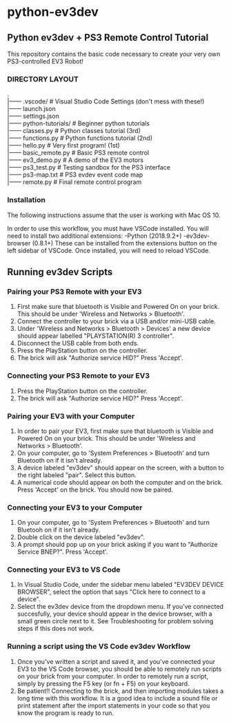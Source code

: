 # python-ev3dev #
## Python ev3dev + PS3 Remote Control Tutorial ##

This repository contains the basic code necessary to create your very own PS3-controlled EV3 Robot!

### DIRECTORY LAYOUT ###
.  
|—— .vscode/            # Visual Studio Code Settings (don't mess with these!)  
    |—— launch.json  
    |—— settings.json  
|—— python-tutorials/   # Beginner python tutorials  
    |—— classes.py      # Python classes tutorial (3rd)  
    |—— functions.py    # Python functions tutorial (2nd)  
    |—— hello.py        # Very first program! (1st)  
|—— basic_remote.py     # Basic PS3 remote control  
|—— ev3_demo.py         # A demo of the EV3 motors  
|—— ps3_test.py         # Testing sandbox for the PS3 interface  
|—— ps3-map.txt         # PS3 evdev event code map  
|—— remote.py           # Final remote control program  

### Installation ###
The following instructions assume that the user is working with Mac OS 10.

In order to use this workflow, you must have VSCode installed. You will need to install two additional extensions:
-Python (2018.9.2+)
-ev3dev-browser (0.8.1+)
These can be installed from the extensions button on the left sidebar of VSCode. Once installed, you will need to reload VSCode.


## Running ev3dev Scripts ##

### Pairing your PS3 Remote with your EV3 ###
1) First make sure that bluetooth is Visible and Powered On on your brick. This should be under 'Wireless and Networks > Bluetooth'.
2) Connect the controller to your brick via a USB and/or mini-USB cable.
3) Under 'Wireless and Networks > Bluetooth > Devices' a new device should appear labelled "PLAYSTATION(R) 3 controller".
4) Disconnect the USB cable from both ends.
5) Press the PlayStation button on the controller.
6) The brick will ask "Authorize service HID?" Press 'Accept'.

### Connecting your PS3 Remote to your EV3 ###
1) Press the PlayStation button on the controller.
2) The brick will ask "Authorize service HID?" Press 'Accept'.

### Pairing your EV3 with your Computer ###
1) In order to pair your EV3, first make sure that bluetooth is Visible and Powered On on your brick. This should be under 'Wireless and Networks > Bluetooth'.
2) On your computer, go to 'System Preferences > Bluetooth' and turn Bluetooth on if it isn't already.
3) A device labeled "ev3dev" should appear on the screen, with a button to the right labeled "pair". Select this button.
4) A numerical code should appear on both the computer and on the brick. Press 'Accept' on the brick. You should now be paired.

### Connecting your EV3 to your Computer ###
1) On your computer, go to 'System Preferences > Bluetooth' and turn Bluetooh on if it isn't already.
2) Double click on the device labeled "ev3dev".
3) A prompt should pop up on your brick asking if you want to "Authorize Service BNEP?". Press 'Accept'.

### Connecting your EV3 to VS Code ###
1) In Visual Studio Code, under the sidebar menu labeled "EV3DEV DEVICE BROWSER", select the option that says "Click here to connect to a device".
2) Select the ev3dev device from the dropdown menu. If you've connected succesfully, your device should appear in the device browser, with a small green circle next to it. See Troubleshooting for problem solving steps if this does not work. 

### Running a script using the VS Code ev3dev Workflow ###
1) Once you've written a script and saved it, and you've connected your EV3 to the VS Code browser, you should be able to remotely run scripts on your brick from your computer. In order to remotely run a script, simply by pressing the F5 key (or fn + F5) on your keyboard.
2) Be patient!! Connecting to the brick, and then importing modules takes a long time with this workflow. It is a good idea to include a sound file or print statement after the import statements in your code so that you know the program is ready to run.
